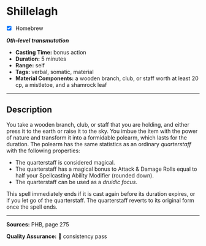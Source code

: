 # Shillelagh
- [x] Homebrew

***0th-level transmutation***
- **Casting Time:** bonus action
- **Duration:** 5 minutes
- **Range:** self
- **Tags:** verbal, somatic, material
- **Material Components:**  a wooden branch, club, or staff worth at least 20 cp, a mistletoe, and a shamrock leaf

---

## Description
You take a wooden branch, club, or staff that you are holding, and either press it to the earth or raise it to the sky.
You imbue the item with the power of nature and transform it into a formidable polearm, which lasts for the duration.
The polearm has the same statistics as an ordinary *quarterstaff* with the following properties:
- The quarterstaff is considered magical.
- The quarterstaff has a magical bonus to Attack & Damage Rolls equal to half your Spellcasting Ability Modifier (rounded down).
- The quarterstaff can be used as a *druidic focus*.

This spell immediately ends if it is cast again before its duration expires, or if you let go of the quarterstaff.
The quarterstaff reverts to its original form once the spell ends.

---

**Sources:** PHB, page 275

**Quality Assurance:** :star2: consistency pass
